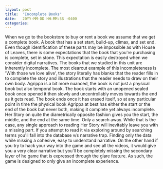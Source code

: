 ```yaml
---
layout: post
title:  "Incomplete Books"
date:   20YY-MM-DD HH:MM:SS -0400
categories:
---
```


‌When we go to the bookstore to buy or rent a book we assume that we get a complete book. A book that has a set start, build-up, climax, and set end. Even though identification of these parts may be impossible as with House of Leaves, there is some expectations that the book that you're purchasing is complete, set in stone. This expectation is easily destroyed when we consider digital narratives. The books that we studied in this unit are inherently incomplete. The most clearcut example of this incompleteness is 'With those we love alive', the story literally has blanks that the reader fills in to complete the story and illustrations that the reader needs to draw on their own body. Agrippa is a bit more nuanced, the book is not just a physical book but also temporal book. The book starts with an unopened sealed book once opened it then slowly and uncontrollably moves towards the end as it gets read. The book ends once it has erased itself, so at any particular point in time the physical book Agrippa at best has either the start or the end of the book but never both, making it complete yet always incomplete. Her Story on quite the diametrically opposite fashion gives you the start, the middle, and the end at the same time. Only a search away. While that is the case, any single approach to reading Her Story will inevitably leave you with a missing part. If you attempt to read it via exploring around by searching terms you'll fall into the database v/s narrative trap. Finding only the data while missing a cohesive, easy to understand narrative. On the other hand if you try to hack your way into the game and see all the videos, it would give you a very clear narrative but you'll be completely missing the secondary layer of he game that is expressed through the glare feature. As such, the game is designed to only give an incomplete experience.